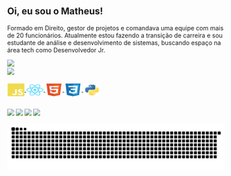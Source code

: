 ## Oi, eu sou o Matheus!
Formado em Direito, gestor de projetos e comandava uma equipe com mais de 20 funcionários. Atualmente estou fazendo a transição de carreira e sou estudante de análise e desenvolvimento de sistemas, buscando espaço na área tech como Desenvolvedor Jr.

<a href="https://github.com/matheuspedrow">
  <img height="150em" src="https://github-readme-stats.vercel.app/api?username=matheuspedrow&theme=dracula&show_icons=true&hide_border=true&count_private=true)"/>
 <div>
  <img height="200px" src="https://github-readme-stats.vercel.app/api/top-langs/?username=matheuspedrow&theme=dracula&show_icons=true&hide_border=true&layout=compact)"/>
</div>

<div style="display: inline_block"><br>
  <img align="center" alt="Rafa-Js" height="30" width="40" src="https://raw.githubusercontent.com/devicons/devicon/master/icons/javascript/javascript-plain.svg">
  <img align="center" alt="Rafa-React" height="30" width="40" src="https://raw.githubusercontent.com/devicons/devicon/master/icons/react/react-original.svg">
  <img align="center" alt="Rafa-HTML" height="30" width="40" src="https://raw.githubusercontent.com/devicons/devicon/master/icons/html5/html5-original.svg">
  <img align="center" alt="Rafa-CSS" height="30" width="40" src="https://raw.githubusercontent.com/devicons/devicon/master/icons/css3/css3-original.svg">
  <img align="center" alt="Rafa-CSS" height="30" width="40" src="https://raw.githubusercontent.com/devicons/devicon/2ae2a900d2f041da66e950e4d48052658d850630/icons/python/python-original.svg">
  </div>
    
  ##
  
  <div>
 
  <a href="https://instagram.com/matheuspedrow" target="_blank"><img src="https://img.shields.io/badge/-Instagram-%23E4405F?style=for-the-badge&logo=instagram&logoColor=white" target="_blank"></a>
  <a href = "mailto:matheuspedrow@gmail.com"><img src="https://img.shields.io/badge/-Gmail-%23333?style=for-the-badge&logo=gmail&logoColor=white" target="_blank"></a>
  <a href="https://www.linkedin.com/in/matheusrebeschini" target="_blank"><img src="https://img.shields.io/badge/-LinkedIn-%230077B5?style=for-the-badge&logo=linkedin&logoColor=white" target="_blank"></a>
  <a href="https://api.whatsapp.com/send?phone=5551994249593&text=Oi, vi seu perfil no Github..." target="_blank"><img src="https://img.shields.io/badge/WhatsApp-25D366?style=for-the-badge&logo=whatsapp&logoColor=white" target="_blank"></a>
</div>

![Snake animation](https://github.com/matheuspedrow/matheuspedrow/blob/output/github-contribution-grid-snake.svg)
